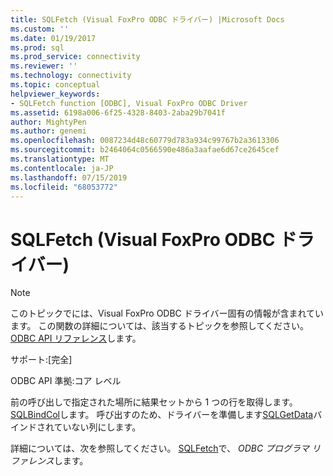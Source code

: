 ```yaml
---
title: SQLFetch (Visual FoxPro ODBC ドライバー) |Microsoft Docs
ms.custom: ''
ms.date: 01/19/2017
ms.prod: sql
ms.prod_service: connectivity
ms.reviewer: ''
ms.technology: connectivity
ms.topic: conceptual
helpviewer_keywords:
- SQLFetch function [ODBC], Visual FoxPro ODBC Driver
ms.assetid: 6198a006-6f25-4328-8403-2aba29b7041f
author: MightyPen
ms.author: genemi
ms.openlocfilehash: 0087234d48c60779d783a934c99767b2a3613306
ms.sourcegitcommit: b2464064c0566590e486a3aafae6d67ce2645cef
ms.translationtype: MT
ms.contentlocale: ja-JP
ms.lasthandoff: 07/15/2019
ms.locfileid: "68053772"
---
```

# <a name="sqlfetch-visual-foxpro-odbc-driver"></a>SQLFetch (Visual FoxPro ODBC ドライバー)
> [!NOTE]  
>  このトピックでには、Visual FoxPro ODBC ドライバー固有の情報が含まれています。 この関数の詳細については、該当するトピックを参照してください。 [ODBC API リファレンス](../../odbc/reference/syntax/odbc-api-reference.md)します。  
  
 サポート:[完全]  
  
 ODBC API 準拠:コア レベル  
  
 前の呼び出しで指定された場所に結果セットから 1 つの行を取得します。 [SQLBindCol](../../odbc/microsoft/sqlbindcol-visual-foxpro-odbc-driver.md)します。 呼び出すのため、ドライバーを準備します[SQLGetData](../../odbc/microsoft/sqlgetdata-visual-foxpro-odbc-driver.md)バインドされていない列にします。  
  
 詳細については、次を参照してください。 [SQLFetch](../../odbc/reference/syntax/sqlfetch-function.md)で、 *ODBC プログラマ リファレンス*します。
